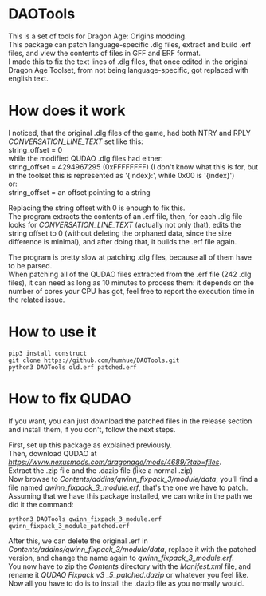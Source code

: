 # DAOTools
This is a set of tools for Dragon Age: Origins modding.\
This package can patch language-specific .dlg files, extract and build .erf files, and view the contents of files in GFF and ERF format.\
I made this to fix the text lines of .dlg files, that once edited in the original Dragon Age Toolset, from not being language-specific, got replaced with english text.

# How does it work
I noticed, that the original .dlg files of the game, had both NTRY and RPLY *CONVERSATION_LINE_TEXT* set like this:\
    string_offset = 0\
while the modified QUDAO .dlg files had either:\
    string_offset = 4294967295 (0xFFFFFFFF)
    (I don't know what this is for, but in the toolset this is represented as '{index}:', while 0x00 is '{index}')\
    or:\
    string_offset = an offset pointing to a string

Replacing the string offset with 0 is enough to fix this.\
The program extracts the contents of an .erf file, then, for each .dlg file looks for *CONVERSATION_LINE_TEXT* (actually not only that), edits the string offset to 0 (without deleting the orphaned data, since the size difference is minimal), and after doing that, it builds the .erf file again.

The program is pretty slow at patching .dlg files, because all of them have to be parsed.\
When patching all of the QUDAO files extracted from the .erf file (242 .dlg files), it can need as long as 10 minutes to process them: it depends on the number of cores your CPU has got, feel free to report the execution time in the related issue.

# How to use it
    pip3 install construct
    git clone https://github.com/humhue/DAOTools.git
    python3 DAOTools old.erf patched.erf

# How to fix QUDAO
If you want, you can just download the patched files in the release section and install them, if you don't, follow the next steps.

First, set up this package as explained previously.\
Then, download QUDAO at *https://www.nexusmods.com/dragonage/mods/4689/?tab=files*. \
Extract the .zip file and the .dazip file (like a normal .zip)\
Now browse to *Contents/addins/qwinn_fixpack_3/module/data*, you'll find a file named *qwinn_fixpack_3_module.erf*, that's the one we have to patch.\
Assuming that we have this package installed, we can write in the path we did it the command:

    python3 DAOTools qwinn_fixpack_3_module.erf qwinn_fixpack_3_module_patched.erf

After this, we can delete the original .erf in *Contents/addins/qwinn_fixpack_3/module/data*, replace it with the patched version, and change the name again to *qwinn_fixpack_3_module.erf*.\
You now have to zip the *Contents* directory with the *Manifest.xml* file, and rename it *QUDAO Fixpack v3
_5_patched.dazip* or whatever you feel like.
Now all you have to do is to install the .dazip file as you normally would.
